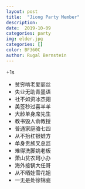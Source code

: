 ```yaml
---
layout: post
title:  "Jiong Party Member"
description: 
date:  2019-10-09
categories: party
img: elder.jpg
categories: []
color: BF360C
author: Rugal Bernstein
---
```


+1s


* 贫穷啃老爱丽丝
* 失业无助青墨语
* 社不如资冰杰翎
* 美签秒过喜羊羊
* 大龄单身席先生
* 教书毁人俞教授
* 普通家庭骆七四
* 从不抬杠银蛙方
* 单身贵族叉总监
* 难得洗脚姚老板
* 萧山贫农珂小办
* 海外接锅大任哥
* 从不晒娃雪花姐
* 一无是处徐锦瓷
